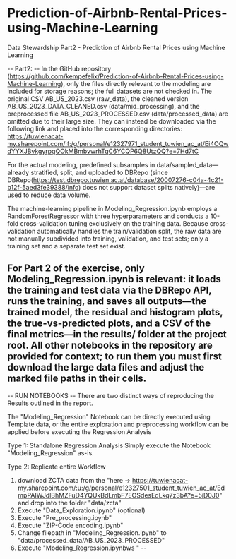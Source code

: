 # Prediction-of-Airbnb-Rental-Prices-using-Machine-Learning
Data Stewardship Part2 - Prediction of Airbnb Rental Prices using Machine Learning

-- Part2: --
In the GitHub repository (https://github.com/kempefelix/Prediction-of-Airbnb-Rental-Prices-using-Machine-Learning), only the files directly relevant to the modeling are included for storage reasons; the full datasets are not checked in. The original CSV AB_US_2023.csv (raw_data), the cleaned version AB_US_2023_DATA_CLEANED.csv (data/mid_processing), and the preprocessed file AB_US_2023_PROCESSED.csv (data/processed_data) are omitted due to their large size. They can instead be downloaded via the following link and placed into the corresponding directories:
https://tuwienacat-my.sharepoint.com/:f:/g/personal/e12327971_student_tuwien_ac_at/Ei4OQwdYYXJBvkgyrpgQOkMBmbvwrhTqC6YCQP6Q8UtzQQ?e=7Hd7tC

For the actual modeling, predefined subsamples in data/sampled_data—already stratified, split, and uploaded to DBRepo (since DBRepo(https://test.dbrepo.tuwien.ac.at/database/20007276-c04a-4c21-b12f-5aed3fe39388/info) does not support dataset splits natively)—are used to reduce data volume.

The machine-learning pipeline in Modeling_Regression.ipynb employs a RandomForestRegressor with three hyperparameters and conducts a 10-fold cross-validation tuning exclusively on the training data. Because cross-validation automatically handles the train/validation split, the raw data are not manually subdivided into training, validation, and test sets; only a training set and a separate test set exist.

For Part 2 of the exercise, only Modeling_Regression.ipynb is relevant: it loads the training and test data via the DBRepo API, runs the training, and saves all outputs—the trained model, the residual and histogram plots, the true-vs-predicted plots, and a CSV of the final metrics—in the results/ folder at the project root. All other notebooks in the repository are provided for context; to run them you must first download the large data files and adjust the marked file paths in their cells.
--






-- RUN NOTEBOOKS --
There are two distinct ways of reproducing the Results outlined in the report.

The "Modeling_Regression" Notebook can be directly executed using Template data, or the entire exploration and 
preprocessing workflow can be applied before executing the Regression Analysis

Type 1: Standalone Regression Analysis
    Simply execute the Notebook "Modeling_Regression" as-is.

Type 2: Replicate entire Workflow
1. download ZCTA data from the "here -> https://tuwienacat-my.sharepoint.com/:u:/g/personal/e12327501_student_tuwien_ac_at/EdmpPAIWJdlBhMZFuD4YQUkBdLmbF7EOSdesEdLkq7z3bA?e=5iD0J0"
and drop into the folder "data/zcta"
2. Execute "Data_Exploration.ipynb" (optional)
3. Execute "Pre_processing.ipynb"
4. Execute "ZIP-Code encoding.ipynb"
5. Change filepath in "Modeling_Regression.ipynb" to "data/processed_data/AB_US_2023_PROCESSED"
6. Execute "Modeling_Regression.ipynbws "
--